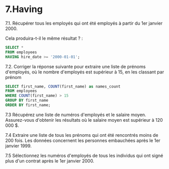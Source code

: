 # 7.Having
7.1. Récupérer tous les employés qui ont été employés à partir du 1er janvier 2000.

Cela produira-t-il le même résultat ? :
```sql
SELECT *
FROM employees
HAVING hire_date >= '2000-01-01';
```
7.2. Corriger la réponse suivante pour extraire une liste de prénoms d'employés, où le nombre d'employés est supérieur à 15, en les classant par prénom
```sql
SELECT first_name, COUNT(first_name) as names_count
FROM employees
WHERE COUNT(first_name) > 15
GROUP BY first_name
ORDER BY first_name;
```
7.3 Récupérez une liste de numéros d'employés et le salaire moyen. Assurez-vous d'obtenir les résultats où le salaire moyen est supérieur à 120 000 $.

7.4 Extraire une liste de tous les prénoms qui ont été rencontrés moins de 200 fois. Les données concernent les personnes embauchées après le 1er janvier 1999.

7.5 Sélectionnez les numéros d'employés de tous les individus qui ont signé plus d'un contrat après le 1er janvier 2000.
